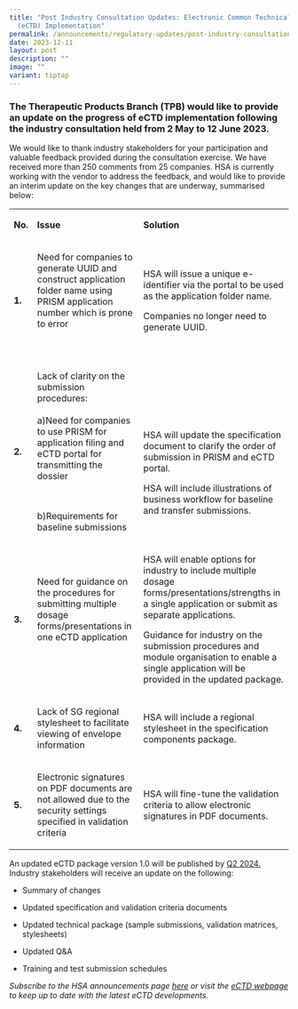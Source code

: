 ```yaml
---
title: "Post Industry Consultation Updates: Electronic Common Technical Document
  (eCTD) Implementation"
permalink: /announcements/regulatory-updates/post-industry-consultation-updates/
date: 2023-12-11
layout: post
description: ""
image: ""
variant: tiptap
---
```

<h3>The Therapeutic Products Branch (TPB) would like to provide an update on the progress of eCTD implementation following the industry consultation held from 2 May to 12 June 2023.</h3><p>We would like to thank industry stakeholders for your participation and valuable feedback provided during the consultation exercise. We have received more than 250 comments from 25 companies. HSA is currently working with the vendor to address the feedback, and would like to provide an interim update on the key changes that are underway, summarised below:</p><table><tbody><tr><td rowspan="1" colspan="1"><p><strong>No.</strong></p></td><td rowspan="1" colspan="1"><p><strong>Issue</strong></p></td><td rowspan="1" colspan="1"><p><strong>Solution</strong></p></td></tr><tr><td rowspan="1" colspan="1"><p><strong>1.</strong></p></td><td rowspan="1" colspan="1"><p>Need for companies to generate UUID and construct application folder name using PRISM application number which is prone to error</p><p>&nbsp;</p></td><td rowspan="1" colspan="1"><p>HSA will issue a unique e-identifier via the portal to be used as the application folder name.</p><p>Companies no longer need to generate UUID.</p></td></tr><tr><td rowspan="1" colspan="1"><p><strong>2.</strong></p></td><td rowspan="1" colspan="1"><p>Lack of clarity on the submission procedures:<br><br>a)Need for companies to use PRISM for application filing and eCTD portal for transmitting the dossier</p><p><br></p><p>b)Requirements for baseline submissions</p></td><td rowspan="1" colspan="1"><p><br><br><br></p><p>HSA will update the specification document to clarify the order of submission in PRISM and eCTD portal.</p><p>HSA will include illustrations of business workflow for baseline and transfer submissions.</p></td></tr><tr><td rowspan="1" colspan="1"><p><strong>3.</strong></p></td><td rowspan="1" colspan="1"><p>Need for guidance on the procedures for submitting multiple dosage forms/presentations in one eCTD application</p><p>&nbsp;</p></td><td rowspan="1" colspan="1"><p>HSA will enable options for industry to include multiple dosage forms/presentations/strengths in a single application or submit as separate applications.</p><p>Guidance for industry on the submission procedures and module organisation to enable a single application will be provided in the updated package.</p></td></tr><tr><td rowspan="1" colspan="1"><p><strong>4.</strong></p></td><td rowspan="1" colspan="1"><p>Lack of SG regional stylesheet to facilitate viewing of envelope information</p></td><td rowspan="1" colspan="1"><p>HSA will include a regional stylesheet in the specification components package.</p></td></tr><tr><td rowspan="1" colspan="1"><p><strong>5.</strong></p></td><td rowspan="1" colspan="1"><p>Electronic signatures on PDF documents are not allowed due to the security settings specified in validation criteria</p></td><td rowspan="1" colspan="1"><p>HSA will fine-tune the validation criteria to allow electronic signatures in PDF documents.</p></td></tr></tbody></table><p>An updated eCTD package version 1.0 will be published by <u>Q2 2024.</u> Industry stakeholders will receive an update on the following:</p><ul data-tight="true" class="tight"><li><p>Summary of changes</p></li><li><p>Updated specification and validation criteria documents</p></li><li><p>Updated technical package (sample submissions, validation matrices, stylesheets)</p></li><li><p>Updated Q&amp;A</p></li><li><p>Training and test submission schedules</p></li></ul><p><em>Subscribe to the HSA announcements page <a href="https://www.hsa.gov.sg/subscribe" rel="noopener noreferrer nofollow" target="_blank">here</a> or visit the <a href="https://www.hsa.gov.sg/therapeutic-products/register/ectd-submissions" rel="noopener noreferrer nofollow" target="_blank">eCTD webpage</a> to keep up to date with the latest eCTD developments.&nbsp;</em></p>